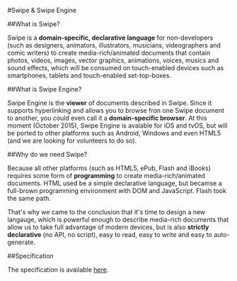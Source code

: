 #Swipe & Swipe Engine

##What is Swipe?

Swipe is a **domain-specific, declarative language** for non-developers (such as designers, animators, illustrators, musicians, videographers and comic writers) to create media-rich/animated documents that contain photos, videos, images, vector graphics, animations, voices, musics and sound effects, which will be consumed on touch-enabled devices such as smartphones, tablets and touch-enabled set-top-boxes. 

##What is Swipe Engine?

Swipe Engine is the **viewer** of documents described in Swipe. Since it supports hyperlinking and allows you to browse fron one Swipe document to another, you could even call it a **domain-specific browser**. At this moment (October 2015), Swipe Engine is avalable for iOS and tvOS, but will be ported to other platforms such as Android, Windows and even HTML5 (and we are looking for volunteers to do so). 

##Why do we need Swipe?

Because all other platforms (such as HTML5, ePub, Flash and iBooks) requires some form of **programming** to create media-rich/animated documents. HTML used be a simple declarative language, but becamse a full-brown programming environment with DOM and JavaScript. Flash took the same path. 

That's why we came to the conclusion that it's time to design a new langauge, which is powerful enough to describe media-rich documents that allow us to take full advantage of modern devices, but is also **strictly declarative** (no API, no script), easy to read, easy to write and easy to auto-generate. 

##Specification

The specification is available [here](SPECIFICATION.md). 

